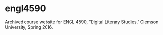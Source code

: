 # engl4590
Archived course website for ENGL 4590, "Digital Literary Studies." Clemson University, Spring 2016.
